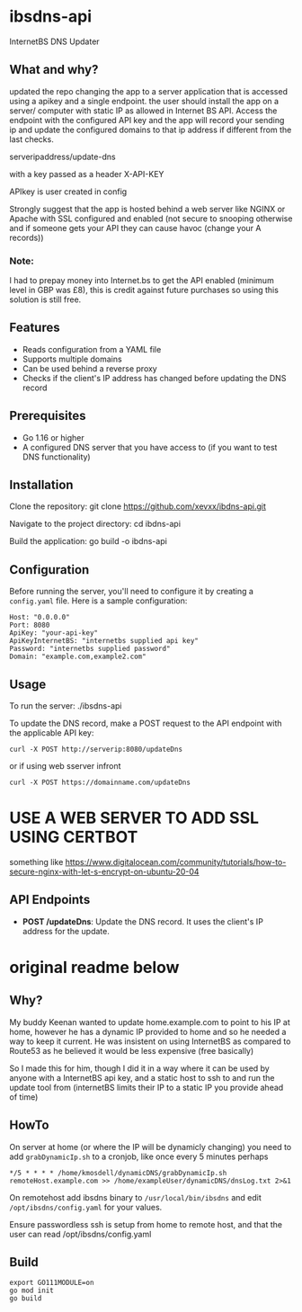 # ibsdns-api
InternetBS DNS Updater

## What and why?
updated the repo changing the app to a server application that is accessed using a apikey and a single endpoint. the user should install the app on a server/ computer with static IP as allowed in Internet BS API. Access the endpoint with the configured API key and the app will record your sending ip and update the configured domains to that ip address if different from the last checks.

serveripaddress/update-dns 

with a key passed as a header X-API-KEY

APIkey is user created in config

Strongly suggest that the app is hosted behind a web server like NGINX or Apache with SSL configured and enabled (not secure to snooping otherwise and if someone gets your API they can cause havoc (change your A records))

### Note:
I had to prepay money into Internet.bs to get the API enabled (minimum level in GBP was £8), this is credit against future purchases so using this solution is still free.


## Features

- Reads configuration from a YAML file
- Supports multiple domains
- Can be used behind a reverse proxy
- Checks if the client's IP address has changed before updating the DNS record

## Prerequisites

- Go 1.16 or higher
- A configured DNS server that you have access to (if you want to test DNS functionality)

## Installation

Clone the repository:
git clone https://github.com/xevxx/ibdns-api.git

Navigate to the project directory:
cd ibdns-api


Build the application:
go build -o ibdns-api



## Configuration

Before running the server, you'll need to configure it by creating a `config.yaml` file. Here is a sample configuration:
```
Host: "0.0.0.0"
Port: 8080
ApiKey: "your-api-key"
ApiKeyInternetBS: "internetbs supplied api key"
Password: "internetbs supplied password"
Domain: "example.com,example2.com"
```


## Usage

To run the server:
./ibsdns-api



To update the DNS record, make a POST request to the API endpoint with the applicable API key:
```
curl -X POST http://serverip:8080/updateDns
```
or if using web sserver infront 
```
curl -X POST https://domainname.com/updateDns
```
# USE A WEB SERVER TO ADD SSL USING CERTBOT 

something like
https://www.digitalocean.com/community/tutorials/how-to-secure-nginx-with-let-s-encrypt-on-ubuntu-20-04

## API Endpoints

- **POST /updateDns**: Update the DNS record. It uses the client's IP address for the update.



# original readme below
## Why?
My buddy Keenan wanted to update home.example.com to point to his IP at home,
however he has a dynamic IP provided to home and so he needed a way to keep it current.
He was insistent on using InternetBS as compared to Route53 as he believed it would be less expensive (free basically)

So I made this for him, though I did it in a way where it can be used by anyone with a InternetBS api key,
and a static host to ssh to and run the update tool from (internetBS limits their IP to a static IP you provide ahead of time)

## HowTo
On server at home (or where the IP will be dynamicly changing) you need to add `grabDynamicIp.sh` to a cronjob, like once every 5 minutes perhaps

```/bin/bash
*/5 * * * * /home/kmosdell/dynamicDNS/grabDynamicIp.sh remoteHost.example.com >> /home/exampleUser/dynamicDNS/dnsLog.txt 2>&1
```

On remotehost add ibsdns binary to `/usr/local/bin/ibsdns` and edit `/opt/ibsdns/config.yaml` for your values.

Ensure passwordless ssh is setup from home to remote host, and that the user can read /opt/ibsdns/config.yaml

## Build
```/bin/bash
export GO111MODULE=on
go mod init
go build
```
